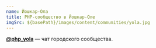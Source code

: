 ```yaml
---
name: Йошкар-Ола
title: PHP-сообщество в Йошкар-Оле
imgSrc: ${basePath}/images/content/communities/yola.jpg
---
```


**[@php_yola](https://t.me/php_yola)** — чат городского сообщества.
